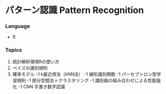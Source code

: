 # パターン認識 Pattern Recognition
### Language
- R

### Topics
1. 統計解析環境Rの使い方
1. ベイズの識別規則
1. 確率モデル
-1 k最近傍法（kNN法）
-1 線形識別関数
-1 パーセプトロン型学習規則
-1 部分空間法＋クラスタリング
-1 識別器の組み合わせによる性能強化
-1 CNN 手書き数字認識　
